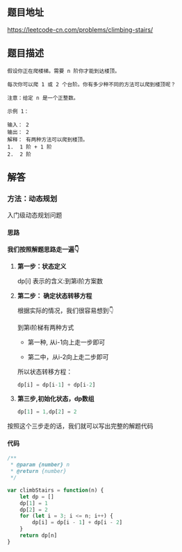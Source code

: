 ## 题目地址

https://leetcode-cn.com/problems/climbing-stairs/

## 题目描述

```
假设你正在爬楼梯。需要 n 阶你才能到达楼顶。

每次你可以爬 1 或 2 个台阶。你有多少种不同的方法可以爬到楼顶呢？

注意：给定 n 是一个正整数。

示例 1：

输入： 2
输出： 2
解释： 有两种方法可以爬到楼顶。
1.  1 阶 + 1 阶
2.  2 阶
```

## 解答

### 方法：动态规划

入门级动态规划问题

#### 思路

**我们按照解题思路走一遍👇**

1. **第一步：状态定义**

   dp[i] 表示的含义:到第i阶方案数

2. **第二步： 确定状态转移方程**

   根据实际的情况，我们很容易想到👇

   到第i阶梯有两种方式

   - 第一种, 从i-1向上走一步即可

   - 第二中，从i-2向上走二步即可

   所以状态转移方程：

   ```js 
   dp[i] = dp[i-1] + dp[i-2]
   ```

    

3. **第三步,初始化状态，dp数组**

   ```js
   dp[1] = 1,dp[2] = 2
   ```

按照这个三步走的话，我们就可以写出完整的解题代码



#### 代码

```js
/**
 * @param {number} n
 * @return {number}
 */

var climbStairs = function(n) {
    let dp = []
    dp[1] = 1
    dp[2] = 2
    for (let i = 3; i <= n; i++) {
        dp[i] = dp[i - 1] + dp[i - 2]
    }
    return dp[n]
}

```
